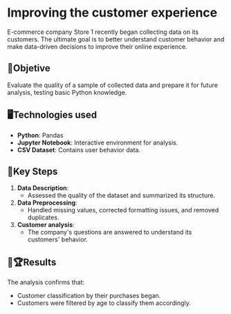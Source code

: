 # Improving the customer experience
E-commerce company Store 1 recently began collecting data on its customers. The ultimate goal is to better understand customer behavior and make data-driven decisions to improve their online experience.

## 🏁Objetive
Evaluate the quality of a sample of collected data and prepare it for future analysis, testing basic Python knowledge.

## 🖥Technologies used
- **Python**: Pandas
- **Jupyter Notebook**: Interactive environment for analysis.
- **CSV Dataset**: Contains user behavior data.

## 🔑Key Steps
1. **Data Description**:
   - Assessed the quality of the dataset and summarized its structure.
2. **Data Preprocessing**:
   - Handled missing values, corrected formatting issues, and removed duplicates.
3. **Customer analysis**:
   - The company's questions are answered to understand its customers' behavior.

## 🥇🏆Results
The analysis confirms that:
- Customer classification by their purchases began.
- Customers were filtered by age to classify them accordingly.
